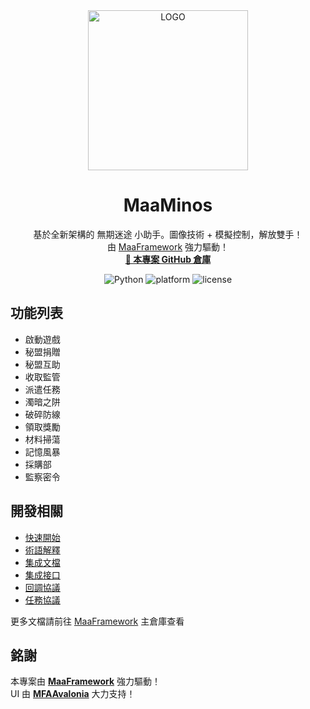 <!-- markdownlint-disable MD033 MD041 -->
<div align="center">

<img alt="LOGO" src="https://github.com/user-attachments/assets/6e13c68f-b17d-4d89-a74e-29d2274f820e" width="256" height="256">

# MaaMinos

基於全新架構的 無期迷途 小助手。圖像技術 + 模擬控制，解放雙手！  
由 [MaaFramework](https://github.com/MaaXYZ/MaaFramework) 強力驅動！  
<a href="https://github.com/swient/MaaMinos" target="_blank" style="font-weight: bold;">🔗 本專案 GitHub 倉庫</a>

</div>

<p align="center">
  <img alt="Python" src="https://img.shields.io/badge/Python-3776AB?logo=python&logoColor=white">
  <img alt="platform" src="https://img.shields.io/badge/platform-Windows%20%7C%20Linux%20%7C%20macOS-blueviolet">
  <img alt="license" src="https://img.shields.io/github/license/swient/MaaMinos">
</p>

## 功能列表

- 啟動遊戲
- 秘盟捐贈
- 秘盟互助
- 收取監管
- 派遣任務
- 濁暗之阱
- 破碎防線
- 領取獎勵
- 材料掃蕩
- 記憶風暴
- 採購部
- 監察密令

## 開發相關

- [快速開始](https://github.com/MaaXYZ/MaaFramework/blob/main/docs/zh_cn/1.1-快速开始.md)
- [術語解釋](https://github.com/MaaXYZ/MaaFramework/blob/main/docs/zh_cn/1.2-术语解释.md)
- [集成文檔](https://github.com/MaaXYZ/MaaFramework/blob/main/docs/zh_cn/2.1-集成文档.md)
- [集成接口](https://github.com/MaaXYZ/MaaFramework/blob/main/docs/zh_cn/2.2-集成接口一览.md)
- [回調協議](https://github.com/MaaXYZ/MaaFramework/blob/main/docs/zh_cn/2.3-回调协议.md)
- [任務協議](https://github.com/MaaXYZ/MaaFramework/blob/main/docs/zh_cn/3.1-任务流水线协议.md)

更多文檔請前往 [MaaFramework](https://github.com/MaaXYZ/MaaFramework) 主倉庫查看

## 銘謝

本專案由 **[MaaFramework](https://github.com/MaaXYZ/MaaFramework)** 強力驅動！  
UI 由 **[MFAAvalonia](https://github.com/SweetSmellFox/MFAAvalonia)** 大力支持！
